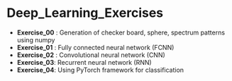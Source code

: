 # Deep_Learning_Exercises
- **Exercise_00** : Generation of checker board, sphere, spectrum patterns using numpy
- **Exercise_01** : Fully connected neural network (FCNN)
- **Exercise_02** : Convolutional neural network (CNN)
- **Exercise_03**: Recurrent neural network (RNN)
- **Exercise_04**: Using PyTorch framework for classification
